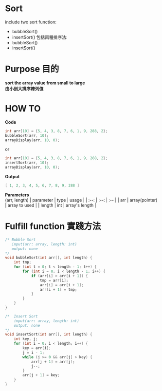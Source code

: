 # Sort
include two sort function:  
 - bubbleSort()
 - insertSort()
包括兩種排序法:
 - bubbleSort()
 - insertSort()
# Purpose 目的
**sort the array value from small to large**  
**由小到大排序陣列值**
# HOW TO
**Code**
```c
int arr[10] = {5, 4, 3, 8, 7, 6, 1, 9, 288, 2};
bubbleSort(arr, 10);
arrayDisplay(arr, 10, 0);
```  
or  
```c
int arr[10] = {5, 4, 3, 8, 7, 6, 1, 9, 288, 2};
insertSort(arr, 10);
arrayDisplay(arr, 10, 0);
```
**Output**
```powershell
[ 1, 2, 3, 4, 5, 6, 7, 8, 9, 288 ]
```
**Parameters**  
(arr, length)
| parameter | type | usage |
| :--:      | :--: | :--   |
| arr       | array(pointer) | array to used |
| length    | int | array's length |
# Fulfill function 實踐方法
```c
/* Bubble Sort
   input(arr: array, length: int)
   output: none
*/
void bubbleSort(int arr[], int length) {
	int tmp;
	for (int t = 0; t < length - 1; t++) {
		for (int i = 0; i < length - 1; i++) {
			if (arr[i] > arr[i + 1]) {
				tmp = arr[i];
				arr[i] = arr[i + 1];
				arr[i + 1] = tmp;
			}
		}
	}
}

/* 	Insert Sort
	input(arr: array, length: int)
	output: none
*/
void insertSort(int arr[], int length) {
	int key, j;
	for (int i = 0; i < length; i++) {
		key = arr[i];
		j = i - 1;
		while (j >= 0 && arr[j] > key) {
			arr[j + 1] = arr[j];
			j--;
		}
		arr[j + 1] = key;
	}
}
```